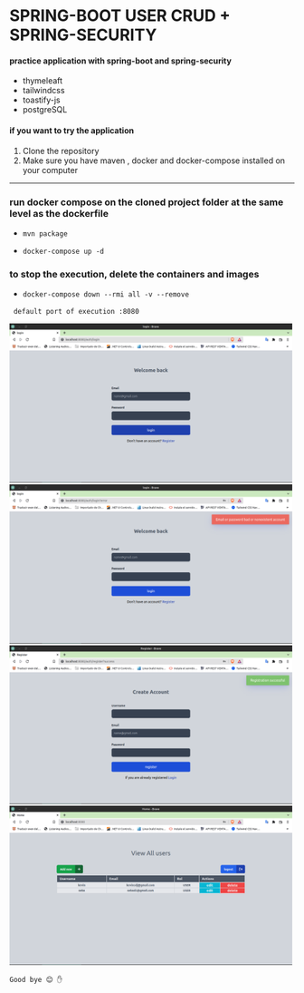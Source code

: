 # SPRING-BOOT USER CRUD + SPRING-SECURITY

#### practice application with spring-boot and spring-security
* thymeleaft
* tailwindcss
* toastify-js
* postgreSQL

#### if you want to try the application
1. Clone the repository
2. Make sure you have maven , docker and docker-compose installed on your computer

***
### run docker compose on the cloned project folder at the same level as the dockerfile
- `mvn package`

- `docker-compose up -d`

### to stop the execution, delete the containers and images

- `docker-compose down --rmi all -v --remove`
~~~
 default port of execution :8080
~~~



<img src="capt/Captura%20de%20pantalla%20-2022-09-16%2017-23-41.png" alt="drawing" width="500"/>
<img src="capt/captura2_login.png" alt="drawing" width="500"/>
<img src="capt/captura3_register.png" alt="drawing" width="500"/>
<img src="capt/mini_panel.png" alt="drawing" width="500"/>

~~~
Good bye 😊 ✋